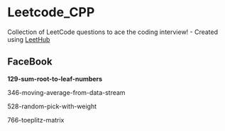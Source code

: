 # Leetcode_CPP
Collection of LeetCode questions to ace the coding interview! - Created using [LeetHub](https://github.com/QasimWani/LeetHub)

## FaceBook

**129-sum-root-to-leaf-numbers**

346-moving-average-from-data-stream

528-random-pick-with-weight

766-toeplitz-matrix

